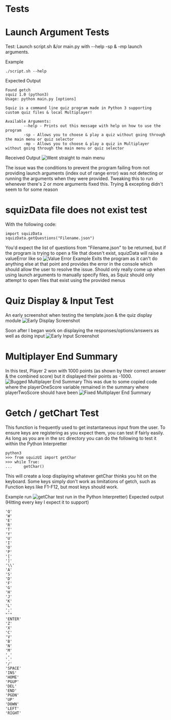# Tests

# Launch Argument Tests
Test:
Launch script.sh &/or main.py with --help -sp & -mp launch arguments.

Example

    ./script.sh --help

Expected Output

    Found getch
    squiz 1.0 (python3)
    Usage: python main.py [options]

    Squiz is a command line quiz program made in Python 3 supporting custom quiz files & local Multiplayer!

    Available Arguments:
            --help - Prints out this message with help on how to use the program
            -sp - Allows you to choose & play a quiz without going through the main menu or quiz selector
            -mp - Allows you to choose & play a quiz in Multiplayer without going through the main menu or quiz selector

Received Output
![Went straight to main menu](./img/tests/launchArgumentFail.png)

The issue was the conditions to prevent the program failing from not providing launch arguments (index out of range error) was not detecting or running the arguments when they were provided. Tweaking this to run whenever there's 2 or more arguments fixed this. Trying & excepting didn't seem to for some reason

# squizData file does not exist test

With the following code:

    import squizData
    squizData.getQuestions("Filename.json")

You'd expect the list of questions from "Filename.json" to be returned, but if the program is trying to open a file that doesn't exist, squizData will raise a valueError like so
![Value Error Example](./img/tests/squizDataMissingFile.png)
Exits the program as it can't do anything else at that point and provides the error in the console which should allow the user to resolve the issue. Should only really come up when using launch arguments to manually specify files, as Squiz should only attempt to open files that exist using the provided menus

# Quiz Display & Input Test

An early screenshot when testing the template.json & the quiz display module
![Early Display Screenshot](./img/tests/earlyDisplayTest.png)

Soon after I began work on displaying the responses/options/answers as well as doing input
![Early Input Screenshot](./img/tests/earlyAnswerTest2.png)

# Multiplayer End Summary

In this test, Player 2 won with 1000 points (as shown by their correct answer & the combined score) but it displayed their points as -1000. 
![Bugged Multiplayer End Summary](./img/tests/multiplayerSummaryShowingWrongScore.png)
This was due to some copied code where the playerOneScore variable remained in the summary where playerTwoScore should have been
![Fixed Multiplayer End Summary](./img/tests/multiplayerSummaryFixed.png)

# Getch / getChart Test

This function is frequently used to get instantaneous input from the user. To ensure keys are registering as you expect them, you can test if fairly easily. As long as you are in the src directory you can do the following to test it within the Python Interpretter

    python3
    >>> from squizUI import getChar
    >>> while True:
    ...     getChar()

This will create a loop displaying whatever getChar thinks you hit on the keyboard. Some keys simply don't work as limitations of getch, such as Function keys like F1-F12, but most keys should work.

Example run
![getChar test run in the Python Interpretter](./img/tests/getCharTest.png))
Expected output (Hitting every key I expect it to support)

    'Q'
    'W'
    'E'
    'R'
    'T'
    'Y'
    'U'
    'I'
    'O'
    'P'
    '['
    ']'
    '\\'
    'A'
    'S'
    'D'
    'F'
    'G'
    'H'
    'J'
    'K'
    'L'
    ';'
    "'"
    'ENTER'
    'Z'
    'X'
    'C'
    'V'
    'B'
    'N'
    'M'
    ','
    '.'
    '/'
    'SPACE'
    'INS'
    'HOME'
    'PGUP'
    'DEL'
    'END'
    'PGDN'
    'UP'
    'DOWN'
    'LEFT'
    'RIGHT'
